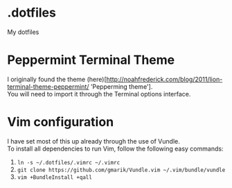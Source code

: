 .dotfiles
=========

My dotfiles

Peppermint Terminal Theme
=========================
I originally found the theme (here)[http://noahfrederick.com/blog/2011/lion-terminal-theme-peppermint/ 'Pepperming theme'].  
You will need to import it through the Terminal options interface.

Vim configuration
=================
I have set most of this up already through the use of Vundle.  
To install all dependencies to run Vim, follow the following easy commands:
1. `ln -s ~/.dotfiles/.vimrc ~/.vimrc`
2. `git clone https://github.com/gmarik/Vundle.vim ~/.vim/bundle/vundle`
3. `vim +BundleInstall +qall`

